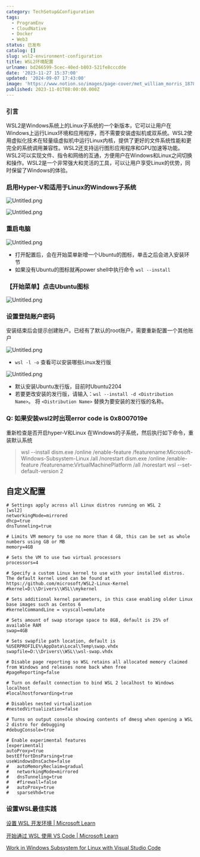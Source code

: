 ```yaml
---
category: TechSetup&Configuration
tags:
  - ProgramEnv
  - CloudNative
  - Docker
  - Web3
status: 已发布
catalog: []
slug: wsl2-environment-configuration
title: WSL2环境配置
urlname: bd266599-5cec-40ed-b803-521fe8cccdde
date: '2023-11-27 15:37:00'
updated: '2024-09-07 17:43:00'
image: 'https://www.notion.so/images/page-cover/met_william_morris_1878.jpg'
published: 2023-11-01T08:00:00.000Z
---
```


### 引言


WSL2是Windows系统上的Linux子系统的一个新版本，它可以让用户在Windows上运行Linux环境和应用程序，而不需要安装虚拟机或双系统。WSL2使用虚拟化技术在轻量级虚拟机中运行Linux内核，提供了更好的文件系统性能和更完全的系统调用兼容性。WSL2还支持运行图形应用程序和GPU加速等功能。WSL2可以实现文件、指令和网络的互通，方便用户在Windows和Linux之间切换和操作。WSL2是一个非常强大和灵活的工具，可以让用户享受Linux的优势，同时保留了Windows的体验。


### 启用Hyper-V和适用于Linux的Windows子系统


![Untitled.png](https://prod-files-secure.s3.us-west-2.amazonaws.com/5d24fe63-e567-4804-86f9-9fdc62e13082/62efe4d1-37d6-4606-a7b8-34dcd63ff38a/Untitled.png?X-Amz-Algorithm=AWS4-HMAC-SHA256&X-Amz-Content-Sha256=UNSIGNED-PAYLOAD&X-Amz-Credential=ASIAZI2LB466WXPHWBVR%2F20250226%2Fus-west-2%2Fs3%2Faws4_request&X-Amz-Date=20250226T053926Z&X-Amz-Expires=3600&X-Amz-Security-Token=IQoJb3JpZ2luX2VjEBkaCXVzLXdlc3QtMiJGMEQCIHRe587T8mAsiu1YiDA7aXTH38ILN9N2%2BULWqhkzOkKcAiAZKRcv5DBR%2FJo2PpkKL7y0rSWjCB%2BqP%2BD61wpYOaiQ7Cr%2FAwhREAAaDDYzNzQyMzE4MzgwNSIMOORPQV6mDlbozE9IKtwDz4PgaKSRRIa8NjQ8doDZ6zi2Wq9RFzIRpz1tfywhDTV9qJNzNmB2jjwvkGQnDNjrjuAmbFbwMkIq94LsAOCO%2BUO6KM1oRdnjWfieP1ilCsHoz1TdV1VybwIFuvRnJf2YWY42inynjCntMcE1JUnYqiNEVL7n5CYElqtviyRd01YJRjTWu8cL4WHNRJ8LauWX8pzfh0is%2F9b%2BNIXsa41pkbK9ju7n%2Bj7nRgm1bu5V8lebFapd6rhbt%2Ff4MwWeINm9WsusjVbvworwZL1LvY1Yjmvb2H3IU95SiQg9tTZ64ezB1WIz4bGwX%2FzfPa9%2B%2BqT0qv%2FLQ%2FdVJatB1SrO4TBMv2lrp1SEGyjZzT7IW4x7frLsSRkQhK%2FNFZA1EtajB3ghNMJsIxnxpmASV5vh67O%2F8sNA9PMU5K31%2FwZO3mmrABDxRXumLMbwiAxDu8ylVQcjkMy0G2cT6mp6dPBECYWsnxeC8Rzv%2Bj4sG1g8HWxXdMJB7fVG3BCWEvbhKBsToCb%2BIpALB82Xu7zmU0djt%2Fg0ZkIiS0S76SDPuBSlb6Jg8nAQhb9UQkR3B%2Bi3kf28lSaOlOqLKiTP0dAmAjkTCzRxXASw4usWmP7%2BVu0tpUjjBYhxqITistPlzwsO%2BOQwtbv5vQY6pgFRP%2BlEDpQKzC%2B0i7xB1%2FS8H8H5y9Hy9KLwmQ174Anc27Xbu%2Fx800s3qp5FNJ8g8CbQVNJxUL4B7vURbHLp9%2FjoKyMT8AFG83xCbe9NQsH8uOkbLvMeWFpa1vi24l69IPBz7EY3KhgVZ%2FdVEZeQh4Uzax%2BUcnpSaj0mhQ5NQHWYNkdm%2Fpc8Ae5nsukUNUpH%2FIy6qHKCLd2FWXX%2B9FsEfEYlUOY%2FM8f6&X-Amz-Signature=a8bf813f6f3c96b9c08079604930d8f1d8d882e904595d5686303308d009bf37&X-Amz-SignedHeaders=host&x-id=GetObject)


![Untitled.png](https://prod-files-secure.s3.us-west-2.amazonaws.com/5d24fe63-e567-4804-86f9-9fdc62e13082/74866fe6-9ce5-4055-94c5-4900f6f5ff8b/Untitled.png?X-Amz-Algorithm=AWS4-HMAC-SHA256&X-Amz-Content-Sha256=UNSIGNED-PAYLOAD&X-Amz-Credential=ASIAZI2LB466WXPHWBVR%2F20250226%2Fus-west-2%2Fs3%2Faws4_request&X-Amz-Date=20250226T053926Z&X-Amz-Expires=3600&X-Amz-Security-Token=IQoJb3JpZ2luX2VjEBkaCXVzLXdlc3QtMiJGMEQCIHRe587T8mAsiu1YiDA7aXTH38ILN9N2%2BULWqhkzOkKcAiAZKRcv5DBR%2FJo2PpkKL7y0rSWjCB%2BqP%2BD61wpYOaiQ7Cr%2FAwhREAAaDDYzNzQyMzE4MzgwNSIMOORPQV6mDlbozE9IKtwDz4PgaKSRRIa8NjQ8doDZ6zi2Wq9RFzIRpz1tfywhDTV9qJNzNmB2jjwvkGQnDNjrjuAmbFbwMkIq94LsAOCO%2BUO6KM1oRdnjWfieP1ilCsHoz1TdV1VybwIFuvRnJf2YWY42inynjCntMcE1JUnYqiNEVL7n5CYElqtviyRd01YJRjTWu8cL4WHNRJ8LauWX8pzfh0is%2F9b%2BNIXsa41pkbK9ju7n%2Bj7nRgm1bu5V8lebFapd6rhbt%2Ff4MwWeINm9WsusjVbvworwZL1LvY1Yjmvb2H3IU95SiQg9tTZ64ezB1WIz4bGwX%2FzfPa9%2B%2BqT0qv%2FLQ%2FdVJatB1SrO4TBMv2lrp1SEGyjZzT7IW4x7frLsSRkQhK%2FNFZA1EtajB3ghNMJsIxnxpmASV5vh67O%2F8sNA9PMU5K31%2FwZO3mmrABDxRXumLMbwiAxDu8ylVQcjkMy0G2cT6mp6dPBECYWsnxeC8Rzv%2Bj4sG1g8HWxXdMJB7fVG3BCWEvbhKBsToCb%2BIpALB82Xu7zmU0djt%2Fg0ZkIiS0S76SDPuBSlb6Jg8nAQhb9UQkR3B%2Bi3kf28lSaOlOqLKiTP0dAmAjkTCzRxXASw4usWmP7%2BVu0tpUjjBYhxqITistPlzwsO%2BOQwtbv5vQY6pgFRP%2BlEDpQKzC%2B0i7xB1%2FS8H8H5y9Hy9KLwmQ174Anc27Xbu%2Fx800s3qp5FNJ8g8CbQVNJxUL4B7vURbHLp9%2FjoKyMT8AFG83xCbe9NQsH8uOkbLvMeWFpa1vi24l69IPBz7EY3KhgVZ%2FdVEZeQh4Uzax%2BUcnpSaj0mhQ5NQHWYNkdm%2Fpc8Ae5nsukUNUpH%2FIy6qHKCLd2FWXX%2B9FsEfEYlUOY%2FM8f6&X-Amz-Signature=0aaa08c35a342b59893831e440e12a825da0d37f6287d1276c913dc1591162d1&X-Amz-SignedHeaders=host&x-id=GetObject)


### 重启电脑


![Untitled.png](https://prod-files-secure.s3.us-west-2.amazonaws.com/5d24fe63-e567-4804-86f9-9fdc62e13082/ed8ca255-2fda-4c1b-9b1a-f1896300e8e7/Untitled.png?X-Amz-Algorithm=AWS4-HMAC-SHA256&X-Amz-Content-Sha256=UNSIGNED-PAYLOAD&X-Amz-Credential=ASIAZI2LB466WXPHWBVR%2F20250226%2Fus-west-2%2Fs3%2Faws4_request&X-Amz-Date=20250226T053926Z&X-Amz-Expires=3600&X-Amz-Security-Token=IQoJb3JpZ2luX2VjEBkaCXVzLXdlc3QtMiJGMEQCIHRe587T8mAsiu1YiDA7aXTH38ILN9N2%2BULWqhkzOkKcAiAZKRcv5DBR%2FJo2PpkKL7y0rSWjCB%2BqP%2BD61wpYOaiQ7Cr%2FAwhREAAaDDYzNzQyMzE4MzgwNSIMOORPQV6mDlbozE9IKtwDz4PgaKSRRIa8NjQ8doDZ6zi2Wq9RFzIRpz1tfywhDTV9qJNzNmB2jjwvkGQnDNjrjuAmbFbwMkIq94LsAOCO%2BUO6KM1oRdnjWfieP1ilCsHoz1TdV1VybwIFuvRnJf2YWY42inynjCntMcE1JUnYqiNEVL7n5CYElqtviyRd01YJRjTWu8cL4WHNRJ8LauWX8pzfh0is%2F9b%2BNIXsa41pkbK9ju7n%2Bj7nRgm1bu5V8lebFapd6rhbt%2Ff4MwWeINm9WsusjVbvworwZL1LvY1Yjmvb2H3IU95SiQg9tTZ64ezB1WIz4bGwX%2FzfPa9%2B%2BqT0qv%2FLQ%2FdVJatB1SrO4TBMv2lrp1SEGyjZzT7IW4x7frLsSRkQhK%2FNFZA1EtajB3ghNMJsIxnxpmASV5vh67O%2F8sNA9PMU5K31%2FwZO3mmrABDxRXumLMbwiAxDu8ylVQcjkMy0G2cT6mp6dPBECYWsnxeC8Rzv%2Bj4sG1g8HWxXdMJB7fVG3BCWEvbhKBsToCb%2BIpALB82Xu7zmU0djt%2Fg0ZkIiS0S76SDPuBSlb6Jg8nAQhb9UQkR3B%2Bi3kf28lSaOlOqLKiTP0dAmAjkTCzRxXASw4usWmP7%2BVu0tpUjjBYhxqITistPlzwsO%2BOQwtbv5vQY6pgFRP%2BlEDpQKzC%2B0i7xB1%2FS8H8H5y9Hy9KLwmQ174Anc27Xbu%2Fx800s3qp5FNJ8g8CbQVNJxUL4B7vURbHLp9%2FjoKyMT8AFG83xCbe9NQsH8uOkbLvMeWFpa1vi24l69IPBz7EY3KhgVZ%2FdVEZeQh4Uzax%2BUcnpSaj0mhQ5NQHWYNkdm%2Fpc8Ae5nsukUNUpH%2FIy6qHKCLd2FWXX%2B9FsEfEYlUOY%2FM8f6&X-Amz-Signature=f0a059652db349377fb7fb23375b2f1604afef63fe52a3f214ca929ae80257f7&X-Amz-SignedHeaders=host&x-id=GetObject)

- 打开配置后，会在开始菜单新增一个Ubuntu的图标，单击之后会进入安装环节
- 如果没有Ubuntu的图标就再power shell中执行命令 `wsl --install`

### 【开始菜单】点击Ubuntu图标


![Untitled.png](https://prod-files-secure.s3.us-west-2.amazonaws.com/5d24fe63-e567-4804-86f9-9fdc62e13082/d7415a12-f453-43fe-a604-a208d85638a3/Untitled.png?X-Amz-Algorithm=AWS4-HMAC-SHA256&X-Amz-Content-Sha256=UNSIGNED-PAYLOAD&X-Amz-Credential=ASIAZI2LB466WXPHWBVR%2F20250226%2Fus-west-2%2Fs3%2Faws4_request&X-Amz-Date=20250226T053926Z&X-Amz-Expires=3600&X-Amz-Security-Token=IQoJb3JpZ2luX2VjEBkaCXVzLXdlc3QtMiJGMEQCIHRe587T8mAsiu1YiDA7aXTH38ILN9N2%2BULWqhkzOkKcAiAZKRcv5DBR%2FJo2PpkKL7y0rSWjCB%2BqP%2BD61wpYOaiQ7Cr%2FAwhREAAaDDYzNzQyMzE4MzgwNSIMOORPQV6mDlbozE9IKtwDz4PgaKSRRIa8NjQ8doDZ6zi2Wq9RFzIRpz1tfywhDTV9qJNzNmB2jjwvkGQnDNjrjuAmbFbwMkIq94LsAOCO%2BUO6KM1oRdnjWfieP1ilCsHoz1TdV1VybwIFuvRnJf2YWY42inynjCntMcE1JUnYqiNEVL7n5CYElqtviyRd01YJRjTWu8cL4WHNRJ8LauWX8pzfh0is%2F9b%2BNIXsa41pkbK9ju7n%2Bj7nRgm1bu5V8lebFapd6rhbt%2Ff4MwWeINm9WsusjVbvworwZL1LvY1Yjmvb2H3IU95SiQg9tTZ64ezB1WIz4bGwX%2FzfPa9%2B%2BqT0qv%2FLQ%2FdVJatB1SrO4TBMv2lrp1SEGyjZzT7IW4x7frLsSRkQhK%2FNFZA1EtajB3ghNMJsIxnxpmASV5vh67O%2F8sNA9PMU5K31%2FwZO3mmrABDxRXumLMbwiAxDu8ylVQcjkMy0G2cT6mp6dPBECYWsnxeC8Rzv%2Bj4sG1g8HWxXdMJB7fVG3BCWEvbhKBsToCb%2BIpALB82Xu7zmU0djt%2Fg0ZkIiS0S76SDPuBSlb6Jg8nAQhb9UQkR3B%2Bi3kf28lSaOlOqLKiTP0dAmAjkTCzRxXASw4usWmP7%2BVu0tpUjjBYhxqITistPlzwsO%2BOQwtbv5vQY6pgFRP%2BlEDpQKzC%2B0i7xB1%2FS8H8H5y9Hy9KLwmQ174Anc27Xbu%2Fx800s3qp5FNJ8g8CbQVNJxUL4B7vURbHLp9%2FjoKyMT8AFG83xCbe9NQsH8uOkbLvMeWFpa1vi24l69IPBz7EY3KhgVZ%2FdVEZeQh4Uzax%2BUcnpSaj0mhQ5NQHWYNkdm%2Fpc8Ae5nsukUNUpH%2FIy6qHKCLd2FWXX%2B9FsEfEYlUOY%2FM8f6&X-Amz-Signature=1fff0494fc7fd093d9a83e2f3a7e8ca978128d5ca82c0c3f399e56fbb2a6261a&X-Amz-SignedHeaders=host&x-id=GetObject)


### 设置登陆账户密码


安装结束后会提示创建账户。已经有了默认的root账户，需要重新配置一个其他账户


![Untitled.png](https://prod-files-secure.s3.us-west-2.amazonaws.com/5d24fe63-e567-4804-86f9-9fdc62e13082/bb38a6ce-031e-4122-9787-de509d2240bf/Untitled.png?X-Amz-Algorithm=AWS4-HMAC-SHA256&X-Amz-Content-Sha256=UNSIGNED-PAYLOAD&X-Amz-Credential=ASIAZI2LB466WXPHWBVR%2F20250226%2Fus-west-2%2Fs3%2Faws4_request&X-Amz-Date=20250226T053926Z&X-Amz-Expires=3600&X-Amz-Security-Token=IQoJb3JpZ2luX2VjEBkaCXVzLXdlc3QtMiJGMEQCIHRe587T8mAsiu1YiDA7aXTH38ILN9N2%2BULWqhkzOkKcAiAZKRcv5DBR%2FJo2PpkKL7y0rSWjCB%2BqP%2BD61wpYOaiQ7Cr%2FAwhREAAaDDYzNzQyMzE4MzgwNSIMOORPQV6mDlbozE9IKtwDz4PgaKSRRIa8NjQ8doDZ6zi2Wq9RFzIRpz1tfywhDTV9qJNzNmB2jjwvkGQnDNjrjuAmbFbwMkIq94LsAOCO%2BUO6KM1oRdnjWfieP1ilCsHoz1TdV1VybwIFuvRnJf2YWY42inynjCntMcE1JUnYqiNEVL7n5CYElqtviyRd01YJRjTWu8cL4WHNRJ8LauWX8pzfh0is%2F9b%2BNIXsa41pkbK9ju7n%2Bj7nRgm1bu5V8lebFapd6rhbt%2Ff4MwWeINm9WsusjVbvworwZL1LvY1Yjmvb2H3IU95SiQg9tTZ64ezB1WIz4bGwX%2FzfPa9%2B%2BqT0qv%2FLQ%2FdVJatB1SrO4TBMv2lrp1SEGyjZzT7IW4x7frLsSRkQhK%2FNFZA1EtajB3ghNMJsIxnxpmASV5vh67O%2F8sNA9PMU5K31%2FwZO3mmrABDxRXumLMbwiAxDu8ylVQcjkMy0G2cT6mp6dPBECYWsnxeC8Rzv%2Bj4sG1g8HWxXdMJB7fVG3BCWEvbhKBsToCb%2BIpALB82Xu7zmU0djt%2Fg0ZkIiS0S76SDPuBSlb6Jg8nAQhb9UQkR3B%2Bi3kf28lSaOlOqLKiTP0dAmAjkTCzRxXASw4usWmP7%2BVu0tpUjjBYhxqITistPlzwsO%2BOQwtbv5vQY6pgFRP%2BlEDpQKzC%2B0i7xB1%2FS8H8H5y9Hy9KLwmQ174Anc27Xbu%2Fx800s3qp5FNJ8g8CbQVNJxUL4B7vURbHLp9%2FjoKyMT8AFG83xCbe9NQsH8uOkbLvMeWFpa1vi24l69IPBz7EY3KhgVZ%2FdVEZeQh4Uzax%2BUcnpSaj0mhQ5NQHWYNkdm%2Fpc8Ae5nsukUNUpH%2FIy6qHKCLd2FWXX%2B9FsEfEYlUOY%2FM8f6&X-Amz-Signature=209b81b2c14c8a8e8e80d6b45b5efbbbd7fd3ecd64c86ed352aca60160a79b57&X-Amz-SignedHeaders=host&x-id=GetObject)

- `wsl -l -o` 查看可以安装哪些Linux发行版

![Untitled.png](https://prod-files-secure.s3.us-west-2.amazonaws.com/5d24fe63-e567-4804-86f9-9fdc62e13082/4b4e5e2f-4e13-4651-8884-559a62c38137/Untitled.png?X-Amz-Algorithm=AWS4-HMAC-SHA256&X-Amz-Content-Sha256=UNSIGNED-PAYLOAD&X-Amz-Credential=ASIAZI2LB466WXPHWBVR%2F20250226%2Fus-west-2%2Fs3%2Faws4_request&X-Amz-Date=20250226T053926Z&X-Amz-Expires=3600&X-Amz-Security-Token=IQoJb3JpZ2luX2VjEBkaCXVzLXdlc3QtMiJGMEQCIHRe587T8mAsiu1YiDA7aXTH38ILN9N2%2BULWqhkzOkKcAiAZKRcv5DBR%2FJo2PpkKL7y0rSWjCB%2BqP%2BD61wpYOaiQ7Cr%2FAwhREAAaDDYzNzQyMzE4MzgwNSIMOORPQV6mDlbozE9IKtwDz4PgaKSRRIa8NjQ8doDZ6zi2Wq9RFzIRpz1tfywhDTV9qJNzNmB2jjwvkGQnDNjrjuAmbFbwMkIq94LsAOCO%2BUO6KM1oRdnjWfieP1ilCsHoz1TdV1VybwIFuvRnJf2YWY42inynjCntMcE1JUnYqiNEVL7n5CYElqtviyRd01YJRjTWu8cL4WHNRJ8LauWX8pzfh0is%2F9b%2BNIXsa41pkbK9ju7n%2Bj7nRgm1bu5V8lebFapd6rhbt%2Ff4MwWeINm9WsusjVbvworwZL1LvY1Yjmvb2H3IU95SiQg9tTZ64ezB1WIz4bGwX%2FzfPa9%2B%2BqT0qv%2FLQ%2FdVJatB1SrO4TBMv2lrp1SEGyjZzT7IW4x7frLsSRkQhK%2FNFZA1EtajB3ghNMJsIxnxpmASV5vh67O%2F8sNA9PMU5K31%2FwZO3mmrABDxRXumLMbwiAxDu8ylVQcjkMy0G2cT6mp6dPBECYWsnxeC8Rzv%2Bj4sG1g8HWxXdMJB7fVG3BCWEvbhKBsToCb%2BIpALB82Xu7zmU0djt%2Fg0ZkIiS0S76SDPuBSlb6Jg8nAQhb9UQkR3B%2Bi3kf28lSaOlOqLKiTP0dAmAjkTCzRxXASw4usWmP7%2BVu0tpUjjBYhxqITistPlzwsO%2BOQwtbv5vQY6pgFRP%2BlEDpQKzC%2B0i7xB1%2FS8H8H5y9Hy9KLwmQ174Anc27Xbu%2Fx800s3qp5FNJ8g8CbQVNJxUL4B7vURbHLp9%2FjoKyMT8AFG83xCbe9NQsH8uOkbLvMeWFpa1vi24l69IPBz7EY3KhgVZ%2FdVEZeQh4Uzax%2BUcnpSaj0mhQ5NQHWYNkdm%2Fpc8Ae5nsukUNUpH%2FIy6qHKCLd2FWXX%2B9FsEfEYlUOY%2FM8f6&X-Amz-Signature=40a0f5b835266660749b0716ae5c0f7e5a6dcf8b26afafabd1e0952d06216d3b&X-Amz-SignedHeaders=host&x-id=GetObject)

- 默认安装Ubuntu发行版，目前时Ubuntu2204
- 若要更改安装的发行版，请输入：`wsl --install -d <Distribution Name>`。 将 `<Distribution Name>` 替换为要安装的发行版的名称。

### Q: 如果安装wsl2时出现error code is 0x8007019e


重新检查是否开启hyper-V和Linux 在Windows的子系统，然后执行如下命令，重装默认系统

> wsl --install
> dism.exe /online /enable-feature /featurename:Microsoft-Windows-Subsystem-Linux /all /norestart
> dism.exe /online /enable-feature /featurename:VirtualMachinePlatform /all /norestart
> wsl --set-default-version 2

## 自定义配置


```shell
# Settings apply across all Linux distros running on WSL 2
[wsl2]
networkingMode=mirrored
dhcp=true
dnsTunneling=true

# Limits VM memory to use no more than 4 GB, this can be set as whole numbers using GB or MB
memory=4GB 

# Sets the VM to use two virtual processors
processors=4

# Specify a custom Linux kernel to use with your installed distros. The default kernel used can be found at https://github.com/microsoft/WSL2-Linux-Kernel
#kernel=D:\\Drivers\\WSL\\mykernel

# Sets additional kernel parameters, in this case enabling older Linux base images such as Centos 6
#kernelCommandLine = vsyscall=emulate

# Sets amount of swap storage space to 8GB, default is 25% of available RAM
swap=4GB

# Sets swapfile path location, default is %USERPROFILE%\AppData\Local\Temp\swap.vhdx
swapfile=D:\\Drivers\\WSL\\wsl-swap.vhdx

# Disable page reporting so WSL retains all allocated memory claimed from Windows and releases none back when free
#pageReporting=false

# Turn on default connection to bind WSL 2 localhost to Windows localhost
#localhostforwarding=true

# Disables nested virtualization
#nestedVirtualization=false

# Turns on output console showing contents of dmesg when opening a WSL 2 distro for debugging
#debugConsole=true

# Enable experimental features
[experimental]
autoProxy=true
bestEffortDnsParsing=true
useWindowsDnsCache=false
#   autoMemoryReclaim=gradual
#   networkingMode=mirrored
#   dnsTunneling=true
#   #firewall=false
#   autoProxy=true
#   sparseVhd=true
```


### 设置WSL最佳实践


[设置 WSL 开发环境 | Microsoft Learn](https://learn.microsoft.com/zh-cn/windows/wsl/setup/environment#set-up-your-linux-username-and-password)


[开始通过 WSL 使用 VS Code | Microsoft Learn](https://learn.microsoft.com/zh-cn/windows/wsl/tutorials/wsl-vscode)


[Work in Windows Subsystem for Linux with Visual Studio Code](https://code.visualstudio.com/docs/remote/wsl-tutorial)

